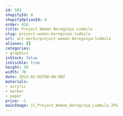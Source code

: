 ```yaml
---
id: 583
shopifyId: 0
shopifyOptionId: 0
order: 416
title: Project Woman Bereginya Ludmila
slug: project-woman-bereginya-ludmila
url: art-works/project-woman-bereginya-ludmila
aliases: []
categories:
- graphics
inStock: false
isVisible: true
height: 50
width: 70
date: 2014-01-01T00:00:00Z
materials:
- acrylic
- marker
- paper
price: -1
mainImage: 11_Project_Woman_Bereginya_Ludmila.JPG
---
```

